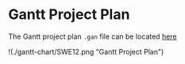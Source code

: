 # Gantt Project Plan

The Gantt project plan `.gan` file can be located [here](./gantt-chart/SWE12.gan)

!(./gantt-chart/SWE12.png "Gantt Project Plan")

